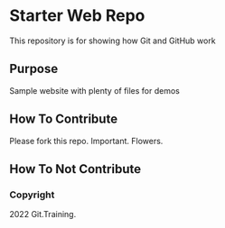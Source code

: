 # Starter Web Repo

This repository is for showing how Git and GitHub work

## Purpose

Sample website with plenty of files for demos

## How To Contribute

Please fork this repo. Important. Flowers.

## How To Not Contribute

### Copyright

2022 Git.Training.